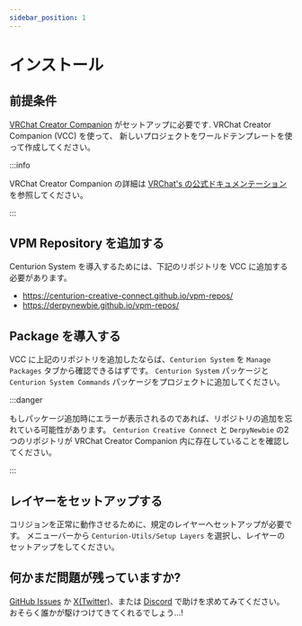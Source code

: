 ```yaml
---
sidebar_position: 1
---
```


# インストール

## 前提条件

[VRChat Creator Companion](https://vrchat.com/home/download) がセットアップに必要です.
VRChat Creator Companion (VCC) を使って、 新しいプロジェクトをワールドテンプレートを使って作成してください。

:::info

VRChat Creator Companion の詳細は [VRChat's の公式ドキュメンテーション](https://vcc.docs.vrchat.com/) を参照してください。

:::

## VPM Repository を追加する

Centurion System を導入するためには、下記のリポジトリを VCC に追加する必要があります。

- https://centurion-creative-connect.github.io/vpm-repos/
- https://derpynewbie.github.io/vpm-repos/

## Package を導入する

VCC に上記のリポジトリを追加したならば、`Centurion System` を `Manage Packages` タブから確認できるはずです。
`Centurion System` パッケージと `Centurion System Commands` パッケージをプロジェクトに追加してください。

:::danger

もしパッケージ追加時にエラーが表示されるのであれば、リポジトリの追加を忘れている可能性があります。
`Centurion Creative Connect` と `DerpyNewbie` の2つのリポジトリが VRChat Creator Companion 内に存在していることを確認してください。

:::

## レイヤーをセットアップする

コリジョンを正常に動作させるために、規定のレイヤーへセットアップが必要です。 
メニューバーから `Centurion-Utils/Setup Layers` を選択し、レイヤーのセットアップをしてください。

## 何かまだ問題が残っていますか?

[GitHub Issues](https://github.com/Centurion-Creative-Connect/System/issues/new) か [X(Twitter)](https://twitter.com/vrsgf_centurion)、または [Discord](/discord) で助けを求めてみてください。
おそらく誰かが駆けつけてきてくれるでしょう...!